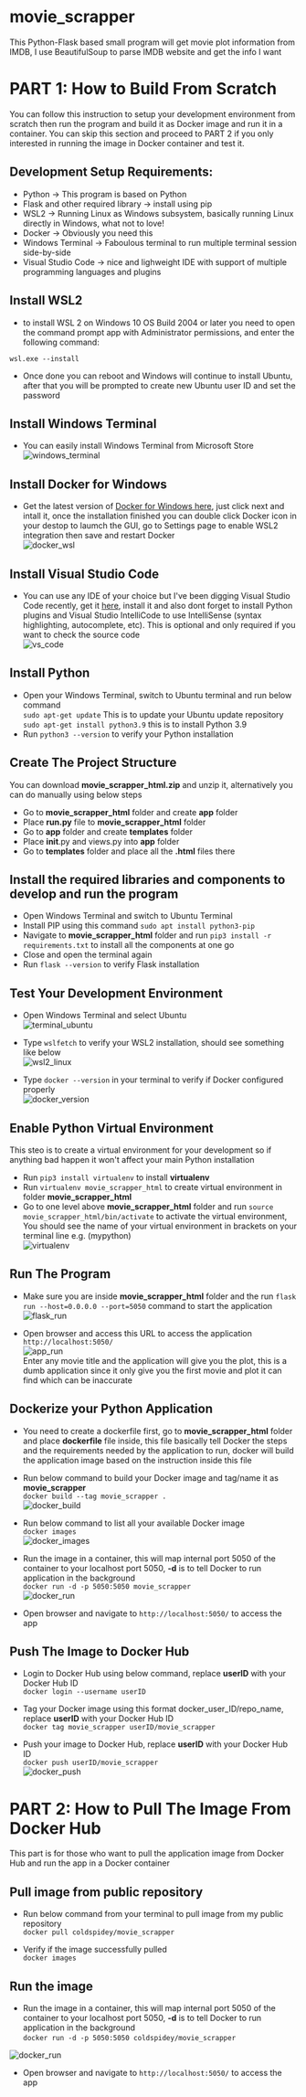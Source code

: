 # movie_scrapper
This Python-Flask based small program will get movie plot information from IMDB, I use BeautifulSoup to parse IMDB website and get the info I want

# **PART 1: How to Build From Scratch**
You can follow this instruction to setup your development environment from scratch then run the program and build it as Docker image and run it in a container. You can skip this section and proceed to PART 2 if you only interested in running the image in Docker container and test it.

## Development Setup Requirements:  
- Python -> This program is based on Python  
- Flask and other required library -> install using pip  
- WSL2 -> Running Linux as Windows subsystem, basically running Linux directly in Windows, what not to love!  
- Docker -> Obviously you need this  
- Windows Terminal -> Faboulous terminal to run multiple terminal session side-by-side  
- Visual Studio Code -> nice and lighweight IDE with support of multiple programming languages and plugins

## Install WSL2
- to install WSL 2 on Windows 10 OS Build 2004 or later you need to open the command prompt app with Administrator permissions, and enter the following command:  

`wsl.exe --install`  

- Once done you can reboot and Windows will continue to install Ubuntu, after that you will be prompted to create new Ubuntu user ID and set the password

## Install Windows Terminal  
- You can easily install Windows Terminal from Microsoft Store  
![windows_terminal](https://user-images.githubusercontent.com/91014925/134155910-af473976-d139-47cc-bdee-85feea9db8e3.jpg)

## Install Docker for Windows
- Get the latest version of [Docker for Windows here](https://docs.docker.com/desktop/windows/install/), just click next and intall it, once the installation finished you can double click Docker icon in your destop to laumch the GUI, go to Settings page to enable WSL2 integration then save and restart Docker  
![docker_wsl](https://user-images.githubusercontent.com/91014925/134161226-508fc2d7-5cb6-4732-95ec-3f9bee2bdc40.jpg)

## Install Visual Studio Code
- You can use any IDE of your choice but I've been digging Visual Studio Code recently, get it [here](https://code.visualstudio.com/), install it and also dont forget to install Python plugins and Visual Studio IntelliCode to use IntelliSense (syntax highlighting, autocomplete, etc). This is optional and only required if you want to check the source code  
![vs_code](https://user-images.githubusercontent.com/91014925/134157594-34c2b1d7-0742-4591-9bd5-29592549088b.jpg)  

## Install Python  
- Open your Windows Terminal, switch to Ubuntu terminal and run below command  
`sudo apt-get update` This is to update your Ubuntu update repository  
`sudo apt-get install python3.9` this is to install Python 3.9  
- Run `python3 --version` to verify your Python installation  

## Create The Project Structure    
You can download **movie_scrapper_html.zip** and unzip it, alternatively you can do manually using below steps  
- Go to **movie_scrapper_html** folder and create **app** folder  
- Place **run.py** file to **movie_scrapper_html** folder  
- Go to **app** folder and create **templates** folder
- Place __init__.py and views.py into **app** folder  
- Go to **templates** folder and place all the **.html** files there 
## Install the required libraries and components to develop and run the program  
- Open Windows Terminal and switch to Ubuntu Terminal  
- Install PIP using this command `sudo apt install python3-pip`
- Navigate to **movie_scrapper_html** folder and run `pip3 install -r requirements.txt` to install all the components at one go  
- Close and open the terminal again  
- Run `flask --version` to verify Flask installation  

## Test Your Development Environment  
- Open Windows Terminal and select Ubuntu  
![terminal_ubuntu](https://user-images.githubusercontent.com/91014925/134158228-0e62d925-1f7d-4a2f-83ed-0c36f5fcf0bb.jpg)

- Type `wslfetch` to verify your WSL2 installation, should see something like below  
![wsl2_linux](https://user-images.githubusercontent.com/91014925/134159929-fb15f141-8cff-4409-913e-ba5972b66740.jpg)

- Type `docker --version` in your terminal to verify if Docker configured properly  
![docker_version](https://user-images.githubusercontent.com/91014925/134160303-fd51c2d9-0a1c-41b6-95a6-0206a58eda58.jpg)

## Enable Python Virtual Environment  
This steo is to create a virtual environment for your development so if anything bad happen it won't affect your main Python installation  
- Run `pip3 install virtualenv` to install **virtualenv**  
- Run `virtualenv movie_scrapper_html` to create virtual environment in folder **movie_scrapper_html**
- Go to one level above **movie_scrapper_html** folder and run `source movie_scrapper_html/bin/activate` to activate the virtual environment, You should see the name of your virtual environment in brackets on your terminal line e.g. (mypython)  
![virtualenv](https://user-images.githubusercontent.com/91014925/134171198-716dc2b9-aa42-4ba8-8106-5a1ca1bcc44f.jpg)  

## Run The Program  
- Make sure you are inside **movie_scrapper_html** folder and the run `flask run --host=0.0.0.0 --port=5050` command to start the application  
![flask_run](https://user-images.githubusercontent.com/91014925/134171924-c3be618d-01d9-4ff5-b5d7-339b2bd43b8f.jpg)  

- Open browser and access this URL to access the application  
`http://localhost:5050/`  
![app_run](https://user-images.githubusercontent.com/91014925/134184751-a1040b7a-9203-475a-aae7-abeed72024fc.jpg)  
Enter any movie title and the application will give you the plot, this is a dumb application since it only give you the first movie and plot it can find which can be inaccurate  
## Dockerize your Python Application  
- You need to create a dockerfile first, go to **movie_scrapper_html** folder and place **dockerfile** file inside, this file basically tell Docker the steps and the requirements needed by the application to run, docker will build the application image based on the instruction inside this file

- Run below command to build your Docker image and tag/name it as **movie_scrapper**  
`docker build --tag movie_scrapper .`  
![docker_build](https://user-images.githubusercontent.com/91014925/134175430-a0aec091-65a9-4a74-b4f5-dcbed80fca28.jpg)


- Run below command to list all your available Docker image  
`docker images`  
![docker_images](https://user-images.githubusercontent.com/91014925/134175586-843c3975-27ef-4006-8798-f1ae2e2d5519.jpg)


- Run the image in a container, this will map internal port 5050 of the container to your localhost port 5050, **-d** is to tell Docker to run application in the background  
`docker run -d -p 5050:5050 movie_scrapper`  
![docker_run](https://user-images.githubusercontent.com/91014925/134175761-3f625a7e-a5c3-4ea9-9606-3f7a0930f4c8.jpg)  

- Open browser and navigate to `http://localhost:5050/` to access the app  

## Push The Image to Docker Hub  
- Login to Docker Hub using below command, replace **userID** with your Docker Hub ID  
`docker login --username userID`  

- Tag your Docker image using this format docker_user_ID/repo_name, replace **userID** with your Docker Hub ID  
`docker tag movie_scrapper userID/movie_scrapper`  

- Push your image to Docker Hub, replace **userID** with your Docker Hub ID  
`docker push userID/movie_scrapper`  
![docker_push](https://user-images.githubusercontent.com/91014925/134188952-fc43fa1c-b6bf-4594-a0d5-dd0d270c4b10.jpg)




# **PART 2: How to Pull The Image From Docker Hub**  
This part is for those who want to pull the application image from Docker Hub and run the app in a Docker container  

## Pull image from public repository  
- Run below command from your terminal to pull image from my public repository  
`docker pull coldspidey/movie_scrapper`  

- Verify if the image successfully pulled  
`docker images`  

## Run the image  
- Run the image in a container, this will map internal port 5050 of the container to your localhost port 5050, **-d** is to tell Docker to run application in the background  
`docker run -d -p 5050:5050 coldspidey/movie_scrapper`  

![docker_run](https://user-images.githubusercontent.com/91014925/134175761-3f625a7e-a5c3-4ea9-9606-3f7a0930f4c8.jpg)  

- Open browser and navigate to `http://localhost:5050/` to access the app  





